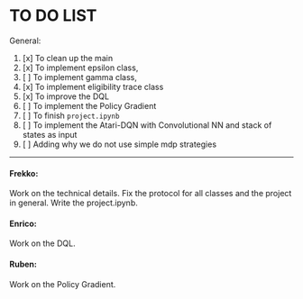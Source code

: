 # TO DO LIST

General:
1. [x] To clean up the main
2. [x] To implement epsilon class,
3. [ ] To implement gamma class, 
4. [x] To implement eligibility trace class 
5. [x] To improve the DQL
6. [ ] To implement the Policy Gradient
7. [ ] To finish `project.ipynb`
8. [ ] To implement the Atari-DQN with Convolutional NN and stack of states as input
9. [ ] Adding why we do not use simple mdp strategies

---

#### Frekko:
Work on the technical details. Fix the protocol for all classes and the project in general. Write the project.ipynb.

#### Enrico:
Work on the DQL.
 
#### Ruben:
Work on the Policy Gradient.